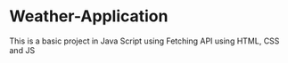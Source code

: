 # Weather-Application
This is a basic project in Java Script using Fetching API using HTML, CSS and JS
